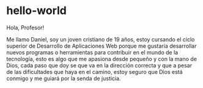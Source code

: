 # hello-world

Hola, Profesor!

Me llamo Daniel, soy un joven cristiano de 19 años, estoy cursando el ciclo superior de Desarrollo de Aplicaciones Web porque me gustaría desarrollar nuevos programas o herramientas para contribuir en el mundo de la tecnología, esto es algo que me apasiona desde pequeño y con la mano de Dios, cada paso que doy se que va en la dirección correcta y que a pesar de las dificultades que haya en el camino, estoy seguro que Dios está conmigo y me guiará por la senda de justicia.
